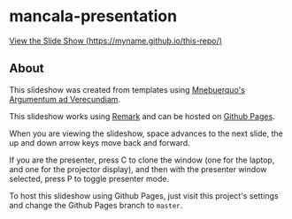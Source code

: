 # mancala-presentation

[View the Slide Show (https://myname.github.io/this-repo/)](https://myname.github.io/this-repo/)

## About

This slideshow was created from templates using 
[Mnebuerquo's Argumentum ad Verecundiam](https://github.com/mnebuerquo/argumentum-ad-verecundiam).

This slideshow works using [Remark](http://remarkjs.com/) and
can be hosted on [Github Pages](https://pages.github.com/).

When you are viewing the slideshow, space advances to the next slide, the up
and down arrow keys move back and forward.

If you are the presenter, press C to clone the window (one for the laptop, and
one for the projector display), and then with the presenter window selected,
press P to toggle presenter mode.

To host this slideshow using Github Pages, just visit this project's
settings and change the Github Pages branch to `master`.
